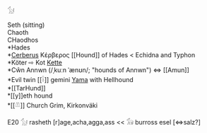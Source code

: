 𓃩  

Seth (sitting)  
Chaoth  
CHaodhos  
*Hades  
*[Cerberus](https://en.wikipedia.org/wiki/Hellhound)  Κέρβερος [[Hound]] of Hades < Echidna and Typhon  
*Köter ⇨ Kot [Kette](Kette)  
*Cŵn Annwn (/ˌkuːn ˈænʊn/; "hounds of Annwn") ⇔ [[Amun]]  
*Evil twin [[𓌢]] gemini [Yama](https://en.wikipedia.org/wiki/Yama) with Hellhound  
*[[TarHund]]  
*[[y]]eth hound  
*[[𓌨]] Church Grim, Kirkonväki  

E20 𓃩 rasheth [r]age,acha,agga,ass << 𓃘 burross esel [⇔salz?]  